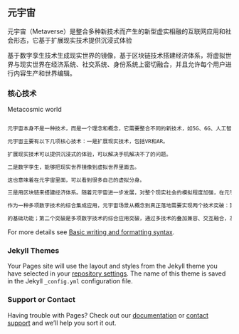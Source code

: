 ## 元宇宙

元宇宙（Metaverse）是整合多种新技术而产生的新型虚实相融的互联网应用和社会形态，它基于扩展现实技术提供沉浸式体验

基于数字孪生技术生成现实世界的镜像，基于区块链技术搭建经济体系，将虚拟世界与现实世界在经济系统、社交系统、身份系统上密切融合，并且允许每个用户进行内容生产和世界编辑。

### 核心技术



Metacosmic world

```markdown

元宇宙本身不是一种技术，而是一个理念和概念，它需要整合不同的新技术，如5G、6G、人工智能、大数据等，强调虚实相融。

元宇宙主要有以下几项核心技术：一是扩展现实技术，包括VR和AR。

扩展现实技术可以提供沉浸式的体验，可以解决手机解决不了的问题。

二是数字孪生，能够把现实世界镜像到虚拟世界里面去。

这也意味着在元宇宙里面，可以看到很多自己的虚拟分身。

三是用区块链来搭建经济体系。随着元宇宙进一步发展，对整个现实社会的模拟程度加强，在元宇宙当中可能不仅仅是在花钱，而且有可能赚钱，这样在虚拟世界里同样形成了一套经济体系。 

作为一种多项数字技术的综合集成应用，元宇宙场景从概念到真正落地需要实现两个技术突破：第一个是XR、数字孪生、区块链、人工智能等单项技术的突破，从不同维度实现立体视觉、深度沉浸、虚拟分身等元宇宙应用

的基础功能；第二个突破是多项数字技术的综合应用突破，通过多技术的叠加兼容、交互融合，凝聚形成技术合力推动元宇宙稳定有序发展。

```

For more details see [Basic writing and formatting syntax](https://docs.github.com/en/github/writing-on-github/getting-started-with-writing-and-formatting-on-github/basic-writing-and-formatting-syntax).

### Jekyll Themes

Your Pages site will use the layout and styles from the Jekyll theme you have selected in your [repository settings](https://github.com/metabasis/metabasis.github.io/settings/pages). The name of this theme is saved in the Jekyll `_config.yml` configuration file.

### Support or Contact

Having trouble with Pages? Check out our [documentation](https://docs.github.com/categories/github-pages-basics/) or [contact support](https://support.github.com/contact) and we’ll help you sort it out.
